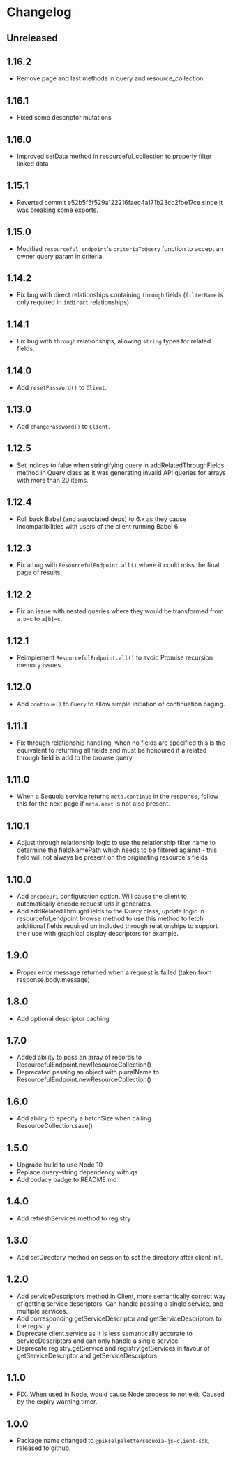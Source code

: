 # Changelog

## Unreleased

## 1.16.2

- Remove page and last methods in query and resource_collection

## 1.16.1

- Fixed some descriptor mutations

## 1.16.0

- Improved setData method in resourceful_collection to properly filter linked data

## 1.15.1

- Reverted commit e52b5f5f529a122216faec4a171b23cc2fbe17ce since it was breaking some exports.

## 1.15.0

- Modified `resourceful_endpoint`'s `criteriaToQuery` function to accept an owner query param in criteria.

## 1.14.2

- Fix bug with direct relationships containing `through` fields (`filterName` is only required in `indirect` relationships).

## 1.14.1

- Fix bug with `through` relationships, allowing `string` types for related fields.

## 1.14.0

- Add `resetPassword()` to `Client`.

## 1.13.0

- Add `changePassword()` to `Client`.

## 1.12.5

- Set indices to false when stringifying query in addRelatedThroughFields method in Query class as it was generating invalid API queries for arrays with more than 20 items.

## 1.12.4

- Roll back Babel (and associated deps) to 6.x as they cause incompatibilities with users of the client running Babel 6.

## 1.12.3

- Fix a bug with `ResourcefulEndpoint.all()` where it could miss the final page of results.

## 1.12.2

- Fix an issue with nested queries where they would be transformed from `a.b=c` to `a[b]=c`.

## 1.12.1

- Reimplement `ResourcefulEndpoint.all()` to avoid Promise recursion memory issues.

## 1.12.0

- Add `continue()` to `Query` to allow simple initiation of continuation paging.

## 1.11.1

- Fix through relationship handling, when no fields are specified this is the equivalent to returning all fields and must be honoured if a related through field is add to the browse query

## 1.11.0

- When a Sequoia service returns `meta.continue` in the response, follow this for the next page if `meta.next` is not also present.

## 1.10.1

- Adjust through relationship logic to use the relationship filter name to determine the fieldNamePath which needs to be filtered against - this field will not always be present on the originating resource's fields

## 1.10.0

- Add `encodeUri` configuration option. Will cause the client to automatically encode request urls it generates.
- Add addRelatedThroughFields to the Query class, update logic in resourceful_endpoint browse method to use this method to fetch additional fields required on included through relationships to support their use with graphical display descriptors for example.

## 1.9.0

- Proper error message returned when a request is failed (taken from response.body.message)

## 1.8.0

- Add optional descriptor caching

## 1.7.0

- Added ability to pass an array of records to ResourcefulEndpoint.newResourceCollection()
- Deprecated passing an object with pluralName to ResourcefulEndpoint.newResourceCollection()

## 1.6.0

- Add ability to specify a batchSize when calling ResourceCollection.save()

## 1.5.0

- Upgrade build to use Node 10
- Replace query-string dependency with qs
- Add codacy badge to README.md

## 1.4.0

- Add refreshServices method to registry

## 1.3.0

- Add setDirectory method on session to set the directory after client init.

## 1.2.0

- Add serviceDescriptors method in Client, more semantically correct way of getting service descriptors. Can handle passing a single service, and multiple services.
- Add corresponding getServiceDescriptor and getServiceDescriptors to the registry
- Deprecate client.service as it is less semantically accurate to serviceDescriptors and can only handle a single service.
- Deprecate registry.getService and registry.getServices in favour of getServiceDescriptor and getServiceDescriptors

## 1.1.0

- FIX: When used in Node, would cause Node process to not exit. Caused by the expiry warning timer.

## 1.0.0

- Package name changed to `@pikselpalette/sequoia-js-client-sdk`, released to github.
